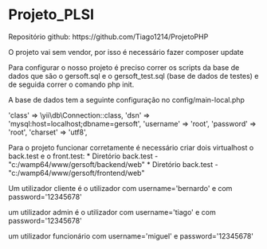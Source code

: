 # Projeto_PLSI
<P>Repositório github: https://github.com/Tiago1214/ProjetoPHP</P>
<p>O projeto vai sem vendor, por isso é necessário fazer composer update</p>
<p>Para configurar o nosso projeto é preciso correr os scripts
da base de dados que são o gersoft.sql e o gersoft_test.sql
(base de dados de testes) e de seguida correr o comando php init.</p>
<p>A base de dados tem a seguinte configuração no config/main-local.php </p>
<p>'class' => \yii\db\Connection::class,
            'dsn' => 'mysql:host=localhost;dbname=gersoft',
            'username' => 'root',
            'password' => 'root',
            'charset' => 'utf8',</p>
<p>Para o projeto funcionar corretamente é necessário criar 
dois virtualhost o back.test e o front.test:
* Diretório back.test - "c:/wamp64/www/gersoft/backend/web"
* Diretório back.test - "c:/wamp64/www/gersoft/frontend/web"</p>

<p>Um utilizador cliente é o utilizador
com username='bernardo' e com password='12345678'</p>

<p>um utilizador admin é o utilizador com username='tiago'
e com password='12345678'</p>

<p>um utilizador funcionário com username='miguel' e password='12345678'</p>
